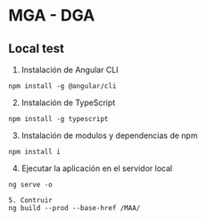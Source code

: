 # MGA - DGA

## Local test

1. Instalación de Angular CLI
```
npm install -g @angular/cli
```

2. Instalación de TypeScript
```
npm install -g typescript
```

3. Instalación de modulos y dependencias de npm
```
npm install i
```

4. Ejecutar la aplicación en el servidor local
```
ng serve -o

5. Contruir
ng build --prod --base-href /MAA/
```
